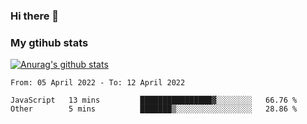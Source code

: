 ### Hi there 👋

### My gtihub stats

[![Anurag's github stats](https://github-readme-stats.vercel.app/api?username=gaozhidong)](https://github.com/gaozhidong/github-readme-stats)

<!--START_SECTION:waka-->

```text
From: 05 April 2022 - To: 12 April 2022

JavaScript   13 mins         ████████████████▓░░░░░░░░   66.76 %
Other        5 mins          ███████▒░░░░░░░░░░░░░░░░░   28.86 %
```

<!--END_SECTION:waka-->